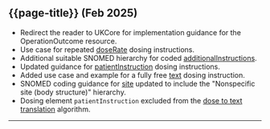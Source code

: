 ## {{page-title}} (Feb 2025)

- Redirect the reader to UKCore for implementation guidance for the OperationOutcome resource.
- Use case for repeated [doseRate](ElementDosage?version=current#doseAndRate) dosing instructions.
- Additional suitable SNOMED hierarchy for coded [additionalInstructions](ElementDosage?version=current#additionalInstruction).
- Updated guidance for [patientInstruction](ElementDosage?version=current#patientInstruction) dosing instructions.
- Added use case and example for a fully free [text](ElementDosage?version=current#text) dosing instruction.
- SNOMED coding guidance for [site](https://simplifier.net/guide/ukcoreimplementationguideformedicines/ElementDosage?version=current#site) updated to include the "Nonspecific site (body structure)" hierarchy.
- Dosing element `patientInstruction` excluded from the [dose to text translation](DosetoTextTranslation) algorithm.

---
<!--
March Updates
- added extra SNOMED thing for SNOMED units of measure
- possibly remove "take" for Count, and remove 'and' for multiple When
-->
